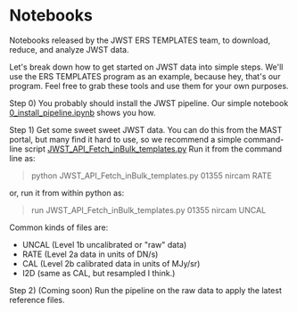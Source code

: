 # Notebooks
Notebooks released by the JWST ERS TEMPLATES team, to download, reduce, and analyze JWST data.

Let's break down how to get started on JWST data into simple steps.  We'll use the ERS TEMPLATES program as an example, because hey, that's our program.  Feel free to grab these tools and use them for your own purposes.  

Step 0) You probably should install the JWST pipeline.  Our simple notebook [0_install_pipeline.ipynb](https://github.com/JWST-Templates/Notebooks/blob/main/0_install_pipeline.ipynb) shows you how.

Step 1) Get some sweet sweet JWST data.  You can do this from the MAST portal, but many find it hard to use, so we recommend a simple command-line script [JWST_API_Fetch_inBulk_templates.py](https://github.com/JWST-Templates/Notebooks/blob/main/JWST_API_Fetch_inBulk_templates.py)  Run it from the command line as:
>python JWST_API_Fetch_inBulk_templates.py 01355 nircam RATE

or, run it from within python as: 

>run JWST_API_Fetch_inBulk_templates.py 01355 nircam UNCAL

Common kinds of files are:
- UNCAL (Level 1b uncalibrated or "raw" data)
- RATE (Level 2a data in units of DN/s)
- CAL (Level 2b calibrated data in units of MJy/sr)
- I2D (same as CAL, but resampled I think.)

Step 2) (Coming soon) Run the pipeline on the raw data to apply the latest reference files.

